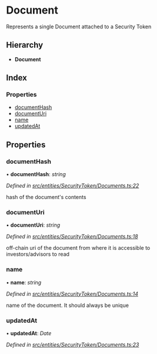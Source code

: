 # Document

Represents a single Document attached to a Security Token

## Hierarchy

* **Document**

## Index

### Properties

* [documentHash](_entities_securitytoken_documents_.document.md#documenthash)
* [documentUri](_entities_securitytoken_documents_.document.md#documenturi)
* [name](_entities_securitytoken_documents_.document.md#name)
* [updatedAt](_entities_securitytoken_documents_.document.md#updatedat)

## Properties

### documentHash

• **documentHash**: _string_

_Defined in_ [_src/entities/SecurityToken/Documents.ts:22_](https://github.com/PolymathNetwork/polymath-sdk/blob/550676f/src/entities/SecurityToken/Documents.ts#L22)

hash of the document's contents

### documentUri

• **documentUri**: _string_

_Defined in_ [_src/entities/SecurityToken/Documents.ts:18_](https://github.com/PolymathNetwork/polymath-sdk/blob/550676f/src/entities/SecurityToken/Documents.ts#L18)

off-chain uri of the document from where it is accessible to investors/advisors to read

### name

• **name**: _string_

_Defined in_ [_src/entities/SecurityToken/Documents.ts:14_](https://github.com/PolymathNetwork/polymath-sdk/blob/550676f/src/entities/SecurityToken/Documents.ts#L14)

name of the document. It should always be unique

### updatedAt

• **updatedAt**: _Date_

_Defined in_ [_src/entities/SecurityToken/Documents.ts:23_](https://github.com/PolymathNetwork/polymath-sdk/blob/550676f/src/entities/SecurityToken/Documents.ts#L23)

